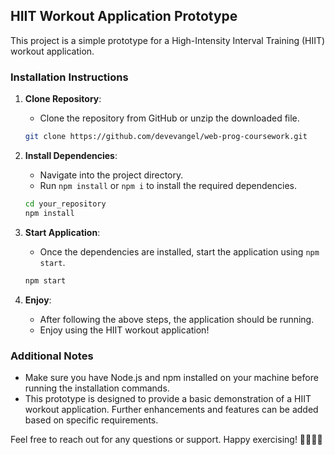 ## HIIT Workout Application Prototype

This project is a simple prototype for a High-Intensity Interval Training (HIIT) workout application.

### Installation Instructions

1. **Clone Repository**: 
   - Clone the repository from GitHub or unzip the downloaded file.

    ```bash
    git clone https://github.com/devevangel/web-prog-coursework.git
    ```

2. **Install Dependencies**: 
   - Navigate into the project directory.
   - Run `npm install` or `npm i` to install the required dependencies.

    ```bash
    cd your_repository
    npm install
    ```

3. **Start Application**: 
   - Once the dependencies are installed, start the application using `npm start`.

    ```bash
    npm start
    ```

4. **Enjoy**: 
   - After following the above steps, the application should be running. 
   - Enjoy using the HIIT workout application!

### Additional Notes

- Make sure you have Node.js and npm installed on your machine before running the installation commands.
- This prototype is designed to provide a basic demonstration of a HIIT workout application. Further enhancements and features can be added based on specific requirements.

Feel free to reach out for any questions or support. Happy exercising! 🏋️‍♂️🏃‍♀️
